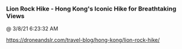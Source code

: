 ﻿

### Lion Rock Hike - Hong Kong's Iconic Hike for Breathtaking Views
@ 3/8/21 6:23:32 AM

https://droneandslr.com/travel-blog/hong-kong/lion-rock-hike/


